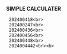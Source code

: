 <b> SIMPLE CALCULATER</b> <br> 

     202400418<br>
     202400247<br>
     202400436<br>
     202400456<br>
     202400448<br>
     2024004442<br><b>

